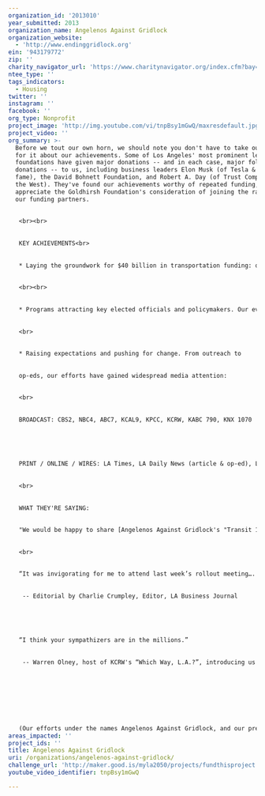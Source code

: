 ```yaml
---
organization_id: '2013010'
year_submitted: 2013
organization_name: Angelenos Against Gridlock
organization_website:
  - 'http://www.endinggridlock.org'
ein: '943179772'
zip: ''
charity_navigator_url: 'https://www.charitynavigator.org/index.cfm?bay=search.profile&ein=943179772'
ntee_type: ''
tags_indicators:
  - Housing
twitter: ''
instagram: ''
facebook: ''
org_type: Nonprofit
project_image: 'http://img.youtube.com/vi/tnpBsy1mGwQ/maxresdefault.jpg'
project_video: ''
org_summary: >-
  Before we tout our own horn, we should note you don't have to take our word
  for it about our achievements. Some of Los Angeles' most prominent leaders and
  foundations have given major donations -- and in each case, major follow-on
  donations -- to us, including business leaders Elon Musk (of Tesla & SpaceX
  fame), the David Bohnett Foundation, and Robert A. Day (of Trust Company of
  the West). They've found our achievements worthy of repeated funding, and we
  appreciate the Goldhirsh Foundation's consideration of joining the ranks of
  our funding partners. 
   
   
   <br><br>
   
   
   KEY ACHIEVEMENTS<br>
   
   
   * Laying the groundwork for $40 billion in transportation funding: our CEO Summit at the City Club on Bunker Hill brought together prominent business leaders to get everyone together on the need to dramatically increase the momentum for change. The next day's LA Times announced the support by business leaders for a sales tax for transportation, and the LA Business Journal featured a dedicated editorial praising the event and the newfound sense of possibility. Speakers included David Fleming (recent Chair of the LA Chamber, and Chair of BizFed), Bob Lowe (Chairman/CEO of Lowe Enterprises), Pam O'Connor (Metro Board Chair), among others; event partners included Metro, the LA Chamber, and BizFed.
   
   
   <br><br>
   
   
   * Programs attracting key elected officials and policymakers. Our events have attracted leaders from the LA City Council & Mayor's Office, Santa Monica City Council, Assembly, Senate, Metro Board, etc.
   
   
   <br>
   
   
   * Raising expectations and pushing for change. From outreach to
   
   
   op-eds, our efforts have gained widespread media attention:
   
   
   <br>
   
   
   BROADCAST: CBS2, NBC4, ABC7, KCAL9, KPCC, KCRW, KABC 790, KNX 1070
   
   
   
   
   
   PRINT / ONLINE / WIRES: LA Times, LA Daily News (article & op-ed), Los Angeles Business Journal (front page article, editorial, and op-eds), Patch, LA Observed, Curbed LA, Metro's The Source, Streetsblog LA, Reddit, HuffPost, Rough & Tumble, City News Service
   
   
   <br>
   
   
   WHAT THEY'RE SAYING:
   
   
   "We would be happy to share [Angelenos Against Gridlock's "Transit 101" How to Ride Guide] internally with our 30,000+ employees through our many different internal communication vehicles. We truly appreciate all of the work you are doing for all Angelenos. It is our sincere hope that we will help to accomplish some of the change you are striving towards." -- Ralphs Grocery Company / Food 4 Less
   
   
   <br>
   
   
   “It was invigorating for me to attend last week’s rollout meeting…. It was reassuring to hear David Murphy, one of the organizers of the group, say in opening comments: ‘It’s time to come together…. Enough is enough.’” 
   
   
    -- Editorial by Charlie Crumpley, Editor, LA Business Journal
   
   
   
   
   
   “I think your sympathizers are in the millions.” 
   
   
    -- Warren Olney, host of KCRW's “Which Way, L.A.?”, introducing us on the air. 
   
   
   
   
   
   
   
   
   (Our efforts under the names Angelenos Against Gridlock, and our predecessor efforts under the name Building LA's Future are covered herein.)
areas_impacted: ''
project_ids: ''
title: Angelenos Against Gridlock
uri: /organizations/angelenos-against-gridlock/
challenge_url: 'http://maker.good.is/myla2050/projects/fundthisproject.html'
youtube_video_identifier: tnpBsy1mGwQ

---
```

